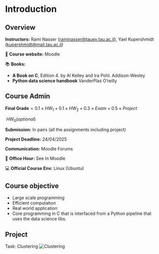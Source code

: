 <!-- #region -->
# Introduction

## Overview

**Instructors:** Rami Nasser (raminasser@tauex.tau.ac.il), Yael Kupershmidt (kupershmidt@mail.tau.ac.il)

🔗 **Course website:** Moodle

📚 **Books:**

*   **A Book on C**, Edition 4. by Al Kelley and Ira Pohl. Addison-Wesley
*   **Python data science handbook** VanderPlas O’reilly
## Course Admin

$\textbf{Final Grade} = 0.1\times HW_1+0.1\times HW_2+ 0.3\times Exam + 0.5\times Project$

$\ HW_0 (optional)$

**Submission:** In pairs (all the assignments including project)

**Project Deadline:** 24/04/2025

**Communication:** Moodle Forums

📅 **Office Hour:** See In Moodle

💻 **Official Course Env:**  Linux (Ubuntu)


## Course objective

* Large scale programming
* Efficient computation
* Real world application
* Core programming in C that is interfaced from a Python pipeline that uses the data science libs.

## Project
Task: Clustering
![Clustering](images/clustering.png)
